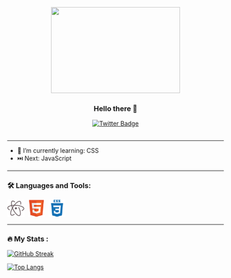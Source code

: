 <div id="header" align="center">
  <img src="https://media.giphy.com/media/qgQUggAC3Pfv687qPC/giphy.gif" width="300" height="200"/>
</div>

<div id="header" align="center">
  <h3>Hello there 👋</h3>
</div>

<div id="badges" align="center">
  <a href="https://twitter.com/Meveltu">
    <img src="https://img.shields.io/badge/Twitter-blue?style=for-the-badge&logo=twitter&logoColor=white" alt="Twitter Badge"/>
  </a>
</div>

<div id="badges" align="center">
<img src="https://komarev.com/ghpvc/?username=meveltu&style=flat-square&color=blue" alt=""/>
</div>

<hr>

- 📙 I’m currently learning: CSS
- ⏭️ Next: JavaScript

<hr>

### :hammer_and_wrench: Languages and Tools:
<div>
  <img src="https://github.com/devicons/devicon/blob/master/icons/atom/atom-original.svg" title="atom" alt="atom" width="40" height="40"/>&nbsp;
  <img src="https://github.com/devicons/devicon/blob/master/icons/html5/html5-original.svg" title="HTML5" alt="HTML" width="40" height="40"/>&nbsp;
  <img src="https://github.com/devicons/devicon/blob/master/icons/css3/css3-plain-wordmark.svg"  title="CSS3" alt="CSS" width="40" height="40"/>&nbsp;
</div>

<hr>

### :fire: My Stats :
[![GitHub Streak](https://streak-stats.demolab.com?user=Meveltu&theme=dark)](https://git.io/streak-stats)

[![Top Langs](https://github-readme-stats.vercel.app/api/top-langs/?username=Meveltu&layout=compact&theme=dark)](https://github.com/anuraghazra/github-readme-stats)

<!--
**Meveltu/Meveltu** is a ✨ _special_ ✨ repository because its `README.md` (this file) appears on your GitHub profile.

Here are some ideas to get you started:

- 🔭 I’m currently working on ...
- 🌱 I’m currently learning ...
- 👯 I’m looking to collaborate on ...
- 🤔 I’m looking for help with ...
- 💬 Ask me about ...
- 📫 How to reach me: ...
- 😄 Pronouns: ...
- ⚡ Fun fact: ...
-->
